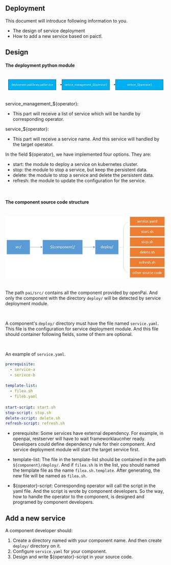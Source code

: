 ## Deployment

This document will introduce following information to you.
- The design of service deployment
- How to add a new service based on paictl.

## Design


#### The deployment python module

<br/>

<div  align="center">
<img src="pic/service-deployment.jpg" alt="paictl overview picture" style="float: center; margin-right: 10px;" />
</div>

<br/>

service_management_${operator}:
- This part will receive a list of service which will be handle by corresponding operator.

service_${operator}:
- This part will receive a service name. And this service will handled by the target operator.


In the field ${operator}, we have implemented four options. They are:
- start: the module to deploy a service on kubernetes cluster.
- stop: the module to stop a service, but keep the persistent data.
- delete: the module to stop a service and delete the persistent data.
- refresh: the module to update the configuration for the service.
<br>

#### The component source code structure

<br/>

<div  align="center">
<img src="pic/deployment-component-path.jpg" alt="paictl overview picture" style="float: center; margin-right: 10px;" />
</div>

<br/>

The path ```pai/src/``` contains all the component provided by openPai. And only the component with the directory ```deploy/``` will be detected by service deployment module.

<br/>

A component's ```deploy/``` directory must have the file named ```service.yaml```. This file is the configuration for service deployment module. And this file should container following fields, some of them are optional.

<br>

An example of ```service.yaml```.
```yaml
prerequisite:
  - service-a
  - serivce-b

template-list:
  - filea.sh
  - fileb.yaml

start-script: start.sh
stop-script: stop.sh
delete-script: delete.sh
refresh-script: refresh.sh
```


- prerequisite: Some services have external dependency. For example, in openpai, restserver will have to wait frameworklaucnher ready. Developers could define dependency rule for their component. And service deployment module will start the target service first.


- template-list: The file in the template-list should be contained in the path ```${component}/deploy/```. And if ```filea.sh``` is in the list, you should named the template file as the name ```filea.sh.template```. After generating, the new file will be named as ```filea.sh```.


- ${operator}-script: Corresponding operator will call the script in the yaml file. And the script is wrote by component developers. So the way, how to handle the operator to the component, is designed and programed by component developers.



## Add a new service

A component developer should:
1) Create a directory named with your component name. And then create ```deploy/``` directory on it.
2) Configure ```service.yaml``` for your component.
3) Design and write ${operator}-script in your source code.





